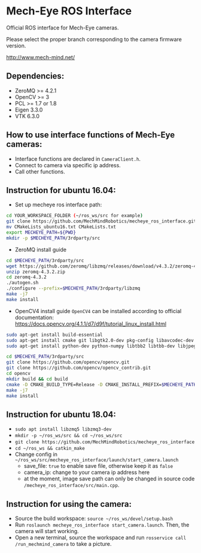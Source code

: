 Mech-Eye ROS Interface
====================
Official ROS interface for Mech-Eye cameras. 

Please select the proper branch corresponding to the camera firmware version.

<http://www.mech-mind.net/>

## Dependencies:
- ZeroMQ   >= 4.2.1
- OpenCV   >= 3
- PCL      >= 1.7 or 1.8
- Eigen    3.3.0
- VTK      6.3.0

## How to use interface functions of Mech-Eye cameras:
- Interface functions are declared in ```CameraClient.h```.
- Connect to camera via specific ip address.
- Call other functions.

## Instruction for ubuntu 16.04:
- Set up mecheye ros interface path:
```bash
cd YOUR_WORKSPACE_FOLDER (~/ros_ws/src for example)
git clone https://github.com/MechMindRobotics/mecheye_ros_interface.git && cd mecheye_ros_interface
mv CMakeLists_ubuntu16.txt CMakeLists.txt
export MECHEYE_PATH=${PWD}
mkdir -p $MECHEYE_PATH/3rdparty/src
```

- ZeroMQ install guide

```bash
cd $MECHEYE_PATH/3rdparty/src
wget https://github.com/zeromq/libzmq/releases/download/v4.3.2/zeromq-4.3.2.zip
unzip zeromq-4.3.2.zip
cd zeromq-4.3.2
./autogen.sh
./configure --prefix=$MECHEYE_PATH/3rdparty/libzmq
make -j7
make install
```

- OpenCV4 install guide
`OpenCV4` can be installed according to official documentation: https://docs.opencv.org/4.1.1/d7/d9f/tutorial_linux_install.html

```bash
sudo apt-get install build-essential
sudo apt-get install cmake git libgtk2.0-dev pkg-config libavcodec-dev libavformat-dev libswscale-dev
sudo apt-get install python-dev python-numpy libtbb2 libtbb-dev libjpeg-dev libpng-dev libtiff-dev libjasper-dev libdc1394-22-dev

cd $MECHEYE_PATH/3rdparty/src
git clone https://github.com/opencv/opencv.git
git clone https://github.com/opencv/opencv_contrib.git
cd opencv
mkdir build && cd build
cmake -D CMAKE_BUILD_TYPE=Release -D CMAKE_INSTALL_PREFIX=$MECHEYE_PATH/3rdparty/opencv4 ..
make -j7
make install
```

## Instruction for ubuntu 18.04:
- `sudo apt install libzmq5 libzmq3-dev`
- `mkdir -p ~/ros_ws/src && cd ~/ros_ws/src`
- `git clone https://github.com/MechMindRobotics/mecheye_ros_interface`
- `cd ~/ros_ws && catkin_make`
- Change config in `~/ros_ws/src/mecheye_ros_interface/launch/start_camera.launch`
    - save_file: `true` to enable save file, otherwise keep it as `false`
    - camera_ip: change to your camera ip address here
    - at the moment, image save path can only be changed in source code `/mecheye_ros_interface/src/main.cpp`.

## Instruction for using the camera:
- Source the build workspace: `source ~/ros_ws/devel/setup.bash`
- Run `roslaunch mecheye_ros_interface start_camera.launch`. Then, the camera will start working.
- Open a new terminal, source the workspace and run `rosservice call /run_mechmind_camera` to take a picture.
